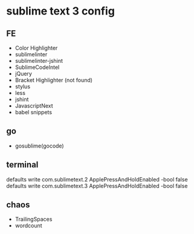 # sublime text 3 config

## FE

* Color Highlighter
* sublimelinter
* sublimelinter-jshint
* SublimeCodeIntel
* jQuery
* Bracket Highlighter (not found)
* stylus
* less
* jshint
* JavascriptNext
* babel snippets

## go

* gosublime(gocode)

## terminal

defaults write com.sublimetext.2 ApplePressAndHoldEnabled -bool false
defaults write com.sublimetext.3 ApplePressAndHoldEnabled -bool false

## chaos

* TrailingSpaces
* wordcount

